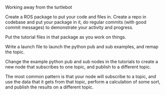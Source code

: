 Working away from the turtlebot

Create a ROS package to put your code and files in. 
Create a repo in codebase and put your package in it, do regular commits (with good commit messages) to demonstrate your activity and progress.

Put the tutorial files in that package as you work on things.



Write a launch file to launch the python pub and sub examples, and remap the topic.

Change the example python pub and sub nodes in the tutorials to create a new node that subscribes to one topic, and publish to a different topic.

The most common pattern is that your node will subscribe to a topic, and use the data that it gets from that topic, perform a calculation of some sort, and publish the results on a different topic.
